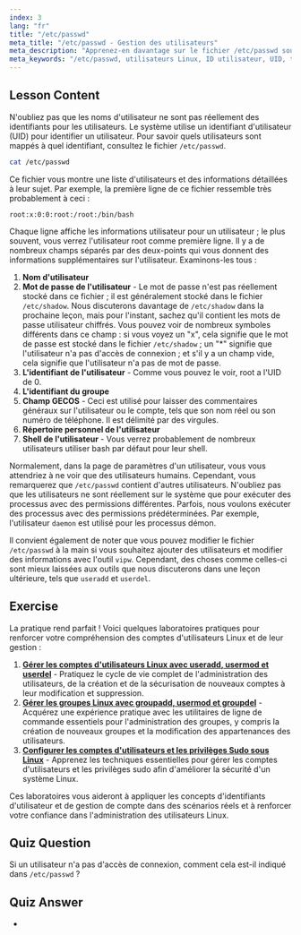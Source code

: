 ```yaml
---
index: 3
lang: "fr"
title: "/etc/passwd"
meta_title: "/etc/passwd - Gestion des utilisateurs"
meta_description: "Apprenez-en davantage sur le fichier /etc/passwd sous Linux, comprenez les champs d'informations utilisateur et le fonctionnement des UID. Explorez ce fichier de configuration essentiel."
meta_keywords: "/etc/passwd, utilisateurs Linux, ID utilisateur, UID, tutoriel Linux, débutant, guide, commandes Linux"
---
```


## Lesson Content

N'oubliez pas que les noms d'utilisateur ne sont pas réellement des identifiants pour les utilisateurs. Le système utilise un identifiant d'utilisateur (UID) pour identifier un utilisateur. Pour savoir quels utilisateurs sont mappés à quel identifiant, consultez le fichier `/etc/passwd`.

```bash
cat /etc/passwd
```

Ce fichier vous montre une liste d'utilisateurs et des informations détaillées à leur sujet. Par exemple, la première ligne de ce fichier ressemble très probablement à ceci :

```plaintext
root:x:0:0:root:/root:/bin/bash
```

Chaque ligne affiche les informations utilisateur pour un utilisateur ; le plus souvent, vous verrez l'utilisateur root comme première ligne. Il y a de nombreux champs séparés par des deux-points qui vous donnent des informations supplémentaires sur l'utilisateur. Examinons-les tous :

1. **Nom d'utilisateur**
2. **Mot de passe de l'utilisateur** - Le mot de passe n'est pas réellement stocké dans ce fichier ; il est généralement stocké dans le fichier `/etc/shadow`. Nous discuterons davantage de `/etc/shadow` dans la prochaine leçon, mais pour l'instant, sachez qu'il contient les mots de passe utilisateur chiffrés. Vous pouvez voir de nombreux symboles différents dans ce champ : si vous voyez un "x", cela signifie que le mot de passe est stocké dans le fichier `/etc/shadow` ; un "\*" signifie que l'utilisateur n'a pas d'accès de connexion ; et s'il y a un champ vide, cela signifie que l'utilisateur n'a pas de mot de passe.
3. **L'identifiant de l'utilisateur** - Comme vous pouvez le voir, root a l'UID de 0.
4. **L'identifiant du groupe**
5. **Champ GECOS** - Ceci est utilisé pour laisser des commentaires généraux sur l'utilisateur ou le compte, tels que son nom réel ou son numéro de téléphone. Il est délimité par des virgules.
6. **Répertoire personnel de l'utilisateur**
7. **Shell de l'utilisateur** - Vous verrez probablement de nombreux utilisateurs utiliser bash par défaut pour leur shell.

Normalement, dans la page de paramètres d'un utilisateur, vous vous attendriez à ne voir que des utilisateurs humains. Cependant, vous remarquerez que `/etc/passwd` contient d'autres utilisateurs. N'oubliez pas que les utilisateurs ne sont réellement sur le système que pour exécuter des processus avec des permissions différentes. Parfois, nous voulons exécuter des processus avec des permissions prédéterminées. Par exemple, l'utilisateur `daemon` est utilisé pour les processus démon.

Il convient également de noter que vous pouvez modifier le fichier `/etc/passwd` à la main si vous souhaitez ajouter des utilisateurs et modifier des informations avec l'outil `vipw`. Cependant, des choses comme celles-ci sont mieux laissées aux outils que nous discuterons dans une leçon ultérieure, tels que `useradd` et `userdel`.

## Exercise

La pratique rend parfait ! Voici quelques laboratoires pratiques pour renforcer votre compréhension des comptes d'utilisateurs Linux et de leur gestion :

1. **[Gérer les comptes d'utilisateurs Linux avec useradd, usermod et userdel](https://labex.io/fr/labs/comptia-manage-linux-user-accounts-with-useradd-usermod-and-userdel-590837)** - Pratiquez le cycle de vie complet de l'administration des utilisateurs, de la création et de la sécurisation de nouveaux comptes à leur modification et suppression.
2. **[Gérer les groupes Linux avec groupadd, usermod et groupdel](https://labex.io/fr/labs/comptia-manage-linux-groups-with-groupadd-usermod-and-groupdel-590836)** - Acquérez une expérience pratique avec les utilitaires de ligne de commande essentiels pour l'administration des groupes, y compris la création de nouveaux groupes et la modification des appartenances des utilisateurs.
3. **[Configurer les comptes d'utilisateurs et les privilèges Sudo sous Linux](https://labex.io/fr/labs/comptia-configure-user-accounts-and-sudo-privileges-in-linux-590856)** - Apprenez les techniques essentielles pour gérer les comptes d'utilisateurs et les privilèges sudo afin d'améliorer la sécurité d'un système Linux.

Ces laboratoires vous aideront à appliquer les concepts d'identifiants d'utilisateur et de gestion de compte dans des scénarios réels et à renforcer votre confiance dans l'administration des utilisateurs Linux.

## Quiz Question

Si un utilisateur n'a pas d'accès de connexion, comment cela est-il indiqué dans `/etc/passwd` ?

## Quiz Answer

*
